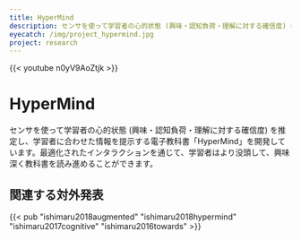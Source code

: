 ```yaml
---
title: HyperMind
description: センサを使って学習者の心的状態 (興味・認知負荷・理解に対する確信度) を推定し、学習者に合わせた情報を提示する電子教科書「HyperMind」を開発しています。最適化されたインタラクションを通じて、学習者はより没頭して、興味深く教科書を読み進めることができます。
eyecatch: /img/project_hypermind.jpg
project: research
---
```


{{< youtube n0yV9AoZtjk >}}

# HyperMind

センサを使って学習者の心的状態 (興味・認知負荷・理解に対する確信度) を推定し、学習者に合わせた情報を提示する電子教科書「HyperMind」を開発しています。最適化されたインタラクションを通じて、学習者はより没頭して、興味深く教科書を読み進めることができます。

## 関連する対外発表

{{< pub "ishimaru2018augmented" "ishimaru2018hypermind" "ishimaru2017cognitive" "ishimaru2016towards" >}}